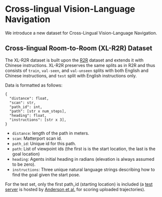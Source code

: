 # Cross-lingual Vision-Language Navigation

We introduce a new dataset for Cross-Lingual Vision-Language Navigation. 

## Cross-lingual Room-to-Room (XL-R2R) Dataset

The XL-R2R dataset is built upon the [R2R](https://arxiv.org/abs/1711.07280) dataset and extends it with Chinese instructions. 
XL-R2R preserves the same splits as in R2R and thus consists of `train`, `val-seen`, and `val-unseen` splits with both English and Chinese instructions, and `test` split with English instructions only.  

Data is formatted as follows:
```
{
  "distance": float,
  "scan": str,
  "path_id": int,
  "path": [str x num_steps],
  "heading": float,
  "instructions": [str x 3],
}
```
- `distance`: length of the path in meters.
- `scan`: Matterport scan id.
- `path_id`: Unique id for this path.
- `path`: List of viewpoint ids (the first is is the start location, the last is the goal location)
- `heading`: Agents initial heading in radians (elevation is always assumed to be zero).
- `instructions`: Three unique natural language strings describing how to find the goal given the start pose.

For the test set, only the first path_id (starting location) is included (a [test server](https://evalai.cloudcv.org/web/challenges/challenge-page/97/overview) is hosted by [Anderson et al.](https://arxiv.org/abs/1711.07280) for scoring uploaded trajectories).
